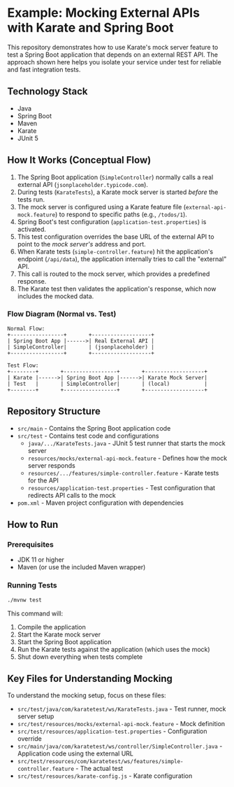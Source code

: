# Example: Mocking External APIs with Karate and Spring Boot

This repository demonstrates how to use Karate's mock server feature to test a Spring Boot application that depends on an external REST API. The approach shown here helps you isolate your service under test for reliable and fast integration tests.

## Technology Stack

- Java
- Spring Boot
- Maven
- Karate
- JUnit 5

## How It Works (Conceptual Flow)

1. The Spring Boot application (`SimpleController`) normally calls a real external API (`jsonplaceholder.typicode.com`).
2. During tests (`KarateTests`), a Karate mock server is started *before* the tests run.
3. The mock server is configured using a Karate feature file (`external-api-mock.feature`) to respond to specific paths (e.g., `/todos/1`).
4. Spring Boot's test configuration (`application-test.properties`) is activated.
5. This test configuration overrides the base URL of the external API to point to the *mock server's* address and port.
6. When Karate tests (`simple-controller.feature`) hit the application's endpoint (`/api/data`), the application internally tries to call the "external" API.
7. This call is routed to the mock server, which provides a predefined response.
8. The Karate test then validates the application's response, which now includes the mocked data.

### Flow Diagram (Normal vs. Test)

```
Normal Flow:
+-----------------+       +-------------------+
| Spring Boot App |------>| Real External API |
| SimpleController|       | (jsonplaceholder) |
+-----------------+       +-------------------+

Test Flow:
+--------+       +-----------------+       +-------------------+
| Karate |------>| Spring Boot App |------>| Karate Mock Server|
| Test   |       | SimpleController|       | (local)           |
+--------+       +-----------------+       +-------------------+
```

## Repository Structure

- `src/main` - Contains the Spring Boot application code
- `src/test` - Contains test code and configurations
  - `java/.../KarateTests.java` - JUnit 5 test runner that starts the mock server
  - `resources/mocks/external-api-mock.feature` - Defines how the mock server responds
  - `resources/.../features/simple-controller.feature` - Karate tests for the API
  - `resources/application-test.properties` - Test configuration that redirects API calls to the mock
- `pom.xml` - Maven project configuration with dependencies

## How to Run

### Prerequisites
- JDK 11 or higher
- Maven (or use the included Maven wrapper)

### Running Tests
```bash
./mvnw test
```
This command will:
1. Compile the application
2. Start the Karate mock server
3. Start the Spring Boot application
4. Run the Karate tests against the application (which uses the mock)
5. Shut down everything when tests complete

## Key Files for Understanding Mocking

To understand the mocking setup, focus on these files:

- `src/test/java/com/karatetest/ws/KarateTests.java` - Test runner, mock server setup
- `src/test/resources/mocks/external-api-mock.feature` - Mock definition
- `src/test/resources/application-test.properties` - Configuration override
- `src/main/java/com/karatetest/ws/controller/SimpleController.java` - Application code using the external URL
- `src/test/resources/com/karatetest/ws/features/simple-controller.feature` - The actual test
- `src/test/resources/karate-config.js` - Karate configuration
